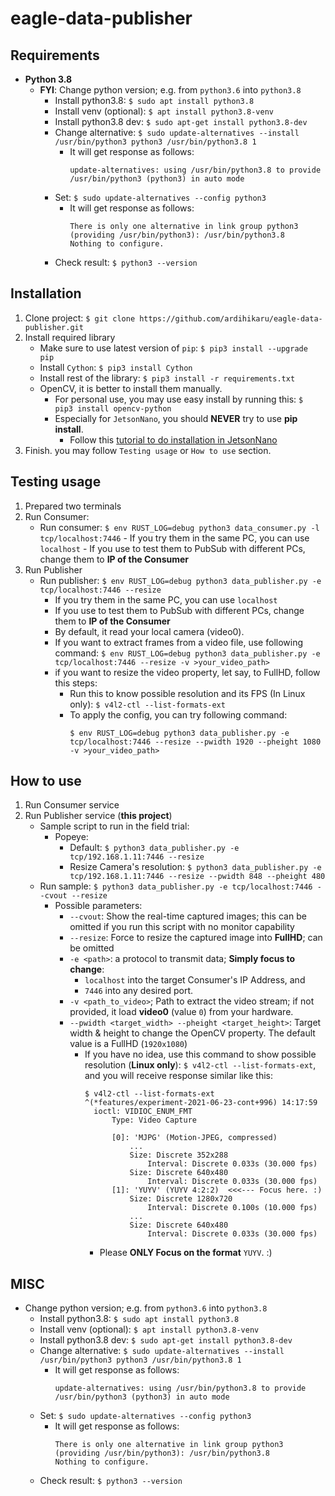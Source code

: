 # eagle-data-publisher

## Requirements
- **Python 3.8**
    - **FYI**: Change python version; e.g. from `python3.6` into `python3.8`
        - Install python3.8: `$ sudo apt install python3.8`
        - Install venv (optional): `$ apt install python3.8-venv`
        - Install python3.8 dev: `$ sudo apt-get install python3.8-dev`
        - Change alternative: `$ sudo update-alternatives --install /usr/bin/python3 python3 /usr/bin/python3.8 1`
            - It will get response as follows:
                ```
                update-alternatives: using /usr/bin/python3.8 to provide /usr/bin/python3 (python3) in auto mode
                ```
        - Set: `$ sudo update-alternatives --config python3`
            - It will get response as follows:
                ```
                There is only one alternative in link group python3 (providing /usr/bin/python3): /usr/bin/python3.8
                Nothing to configure.
                ```
        - Check result: `$ python3 --version`

## Installation
1. Clone project: `$ git clone https://github.com/ardihikaru/eagle-data-publisher.git`
2. Install required library
    - Make sure to use latest version of `pip`:
        `$ pip3 install --upgrade pip`
    - Install `Cython`: `$ pip3 install Cython`
    - Install rest of the library: `$ pip3 install -r requirements.txt`
    - OpenCV, it is better to install them manually.
        - For personal use, you may use easy install by running this: `$ pip3 install opencv-python`
        - Especially for `JetsonNano`, you should **NEVER** try to use **pip install**.
            - Follow this [tutorial to do installation in JetsonNano](https://github.com/ardihikaru/eagle-data-publisher/blob/main/Jetson_Nano_Setup_for_ADS) 
4. Finish. you may follow `Testing usage` or `How to use` section.

## Testing usage
1. Prepared two terminals
2. Run Consumer:
    - Run consumer:
        `$ env RUST_LOG=debug python3 data_consumer.py -l tcp/localhost:7446`
            - If you try them in the same PC, you can use `localhost`
            - If you use to test them to PubSub with different PCs, change them to **IP of the Consumer**
3. Run Publisher
    - Run publisher: `$ env RUST_LOG=debug python3 data_publisher.py -e tcp/localhost:7446 --resize`
        - If you try them in the same PC, you can use `localhost`
        - If you use to test them to PubSub with different PCs, change them to **IP of the Consumer**
        - By default, it read your local camera (video0).
        - If you want to extract frames from a video file, use following command:
            `$ env RUST_LOG=debug python3 data_publisher.py -e tcp/localhost:7446 --resize -v >your_video_path>`
        - if you want to resize the video property, let say, to FullHD, follow this steps:
            - Run this to know possible resolution and its FPS (In Linux only):
                `$ v4l2-ctl --list-formats-ext`
            - To apply the config, you can try following command:
              ```
              $ env RUST_LOG=debug python3 data_publisher.py -e tcp/localhost:7446 --resize --pwidth 1920 --pheight 1080 -v >your_video_path>
              ```

## How to use
1. Run Consumer service
2. Run Publisher service (**this project**)
    - Sample script to run in the field trial:
        - Popeye:
            - Default: `$ python3 data_publisher.py -e tcp/192.168.1.11:7446 --resize`
            - Resize Camera's resolution: `$ python3 data_publisher.py -e tcp/192.168.1.11:7446 --resize --pwidth 848 --pheight 480`
    - Run sample: `$ python3 data_publisher.py -e tcp/localhost:7446 --cvout --resize`
        - Possible parameters:
            - `--cvout`: Show the real-time captured images; this can be omitted if you run this script with no monitor capability
            - `--resize`: Force to resize the captured image into **FullHD**; can be omitted
            - `-e <path>`: a protocol to transmit data; **Simply focus to change**:
                - `localhost` into the target Consumer's IP Address, and
                - `7446` into any desired port.
            - `-v <path_to_video>`; Path to extract the video stream; 
            if not provided, it load **video0** (value `0`) from your hardware.
            - `--pwidth <target_width> --pheight <target_height>`: 
            Target width & height to change the OpenCV property. 
            The default value is a FullHD (`1920x1080`)
                - If you have no idea, use this command to show possible resolution (**Linux only**):
                `$ v4l2-ctl --list-formats-ext`, and you will receive response similar like this:
                  ``` 
                  $ v4l2-ctl --list-formats-ext                                                                            ^(*features/experiment-2021-06-23-cont+996) 14:17:59 
                    ioctl: VIDIOC_ENUM_FMT
                        Type: Video Capture
                    
                        [0]: 'MJPG' (Motion-JPEG, compressed)
                            ...
                            Size: Discrete 352x288
                                Interval: Discrete 0.033s (30.000 fps)
                            Size: Discrete 640x480
                                Interval: Discrete 0.033s (30.000 fps)
                        [1]: 'YUYV' (YUYV 4:2:2)  <<<--- Focus here. :)
                            Size: Discrete 1280x720
                                Interval: Discrete 0.100s (10.000 fps)
                            ...
                            Size: Discrete 640x480
                                Interval: Discrete 0.033s (30.000 fps)  
                  ```
                  - Please **ONLY Focus on the format** `YUYV`. :)

## MISC
- Change python version; e.g. from `python3.6` into `python3.8`
    - Install python3.8: `$ sudo apt install python3.8`
    - Install venv (optional): `$ apt install python3.8-venv`
    - Install python3.8 dev: `$ sudo apt-get install python3.8-dev`
    - Change alternative: `$ sudo update-alternatives --install /usr/bin/python3 python3 /usr/bin/python3.8 1`
        - It will get response as follows:
            ```
            update-alternatives: using /usr/bin/python3.8 to provide /usr/bin/python3 (python3) in auto mode
            ```
    - Set: `$ sudo update-alternatives --config python3`
        - It will get response as follows:
            ```
            There is only one alternative in link group python3 (providing /usr/bin/python3): /usr/bin/python3.8
            Nothing to configure.
            ```
    - Check result: `$ python3 --version`
